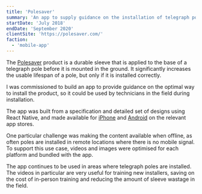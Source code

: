 ```yaml
---
title: 'Polesaver'
summary: 'An app to supply guidance on the installation of telegraph pole sleeves.'
startDate: 'July 2018'
endDate: 'September 2020'
clientSite: 'https://polesaver.com/'
faction:
  - 'mobile-app'
---
```


The [Polesaver](https://polesaver.com/) product is a durable sleeve that is applied to the base of a telegraph pole before it is mounted in the ground. It significantly increases the usable lifespan of a pole, but only if it is installed correctly.

I was commissioned to build an app to provide guidance on the optimal way to install the product, so it could be used by technicians in the field during installation.

The app was built from a specification and detailed set of designs using React Native, and made available for [iPhone](https://apps.apple.com/gb/app/polesaver/id1420447165) and [Android](https://play.google.com/store/apps/details?id=com.postsaver.polesaverapp) on the relevant app stores.

One particular challenge was making the content available when offline, as often poles are installed in remote locations where there is no mobile signal. To support this use case, videos and images were optimised for each platform and bundled with the app.

The app continues to be used in areas where telegraph poles are installed. The videos in particular are very useful for training new installers, saving on the cost of in-person training and reducing the amount of sleeve wastage in the field.
